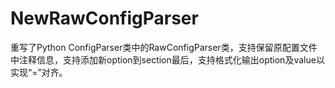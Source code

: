 NewRawConfigParser
==================

重写了Python ConfigParser类中的RawConfigParser类，支持保留原配置文件中注释信息，支持添加新option到section最后，支持格式化输出option及value以实现“=”对齐。
